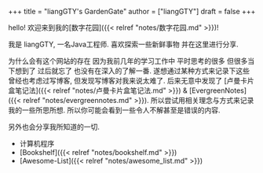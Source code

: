 +++
title = "liangGTY's GardenGate"
author = ["liangGTY"]
draft = false
+++

hello! 欢迎来到我的[数字花园]({{< relref "notes/数字花园.md" >}})!

我是 liangGTY, 一名Java工程师. 喜欢探索一些新鲜事物 并在这里进行分享.

为什么会有这个网站的存在 因为我前几年的学习工作中 平时思考的很多 但很多当下想到了 过后就忘了 也没有在深入的了解一番.
遂想通过某种方式来记录下这些 曾经也考虑过写博客, 但发现写博客对我来说太难了.
后来无意中发现了 [卢曼卡片盒笔记法]({{< relref "notes/卢曼卡片盒笔记法.md" >}}) &amp; [EvergreenNotes]({{< relref "notes/evergreennotes.md" >}}). 所以尝试用相关理念与方式来记录我的一些所思所想. 所以你可能会看到一些令人不解甚至是错误的内容.

另外也会分享我所知道的一切.

-   计算机程序
-   [Bookshelf]({{< relref "notes/bookshelf.md" >}})
-   [Awesome-List]({{< relref "notes/awesome_list.md" >}})
